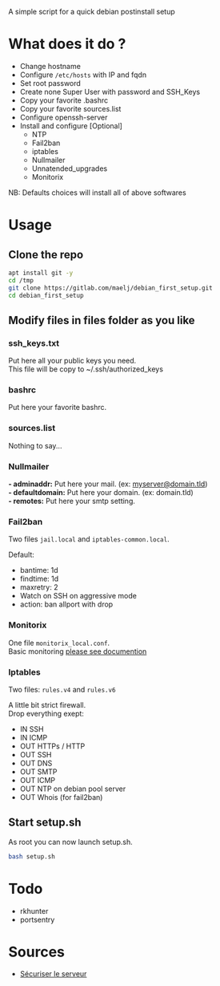 A simple script for a quick debian postinstall setup

# What does it do ?

- Change hostname  
- Configure `/etc/hosts` with IP and fqdn  
- Set root password  
- Create none Super User with password and SSH_Keys  
- Copy your favorite .bashrc  
- Copy your favorite sources.list  
- Configure openssh-server  
- Install and configure [Optional]  
  - NTP  
  - Fail2ban  
  - iptables  
  - Nullmailer  
  - Unnatended_upgrades  
  - Monitorix  

NB: Defaults choices will install all of above softwares  

# Usage

## Clone the repo

```bash
apt install git -y
cd /tmp
git clone https://gitlab.com/maelj/debian_first_setup.git
cd debian_first_setup
```

## Modify files in files folder as you like

### ssh_keys.txt
Put here all your public keys you need.  
This file will be copy to ~/.ssh/authorized_keys  

### bashrc
Put here your favorite bashrc.  

### sources.list
Nothing to say...  

### Nullmailer
**- adminaddr:** Put here your mail. (ex: myserver@domain.tld)  
**- defaultdomain:** Put here your domain. (ex: domain.tld)  
**- remotes:** Put here your smtp setting.  

### Fail2ban
Two files `jail.local` and `iptables-common.local`.  

Default:  
- bantime: 1d  
- findtime: 1d  
- maxretry: 2  
- Watch on SSH on aggressive mode
- action: ban allport with drop

### Monitorix
One file `monitorix_local.conf`.    
Basic monitoring [please see documention](https://www.monitorix.org/documentation.html)  

### Iptables
Two files: `rules.v4` and `rules.v6`  

A little bit strict firewall.  
Drop everything exept:  
- IN SSH  
- IN ICMP  
- OUT HTTPs / HTTP  
- OUT SSH  
- OUT DNS  
- OUT SMTP  
- OUT ICMP  
- OUT NTP on debian pool server  
- OUT Whois (for fail2ban)

## Start setup.sh

As root you can now launch setup.sh.  
```bash
bash setup.sh
```

# Todo

- rkhunter
- portsentry

# Sources
- [Sécuriser le serveur](http://sdz.tdct.org/sdz/securiser-son-serveur-linux.html)
